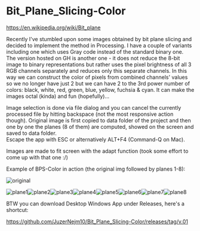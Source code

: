 # Bit_Plane_Slicing-Color

https://en.wikipedia.org/wiki/Bit_plane


Recently I've stumbled upon some images obtained by bit plane slicing and decided to implement the method in Processing. I have a couple of variants including one which uses Gray code instead of the standard binary one. The version hosted on GH is another one - it does not reduce the 8-bit image to binary representations but rather uses the pixel brightness of all 3 RGB channels separately and reduces only this separate channels. In this way we can construct the color of pixels from combined channels' values so we no longer have just 2 but we can have 2 to the 3rd power number of colors: black, white, red, green, blue, yellow, fuchsia & cyan. It can make the images octal (kinda) and fun (hopefully)...

Image selection is done via file dialog and you can cancel the currently processed file by hitting backspace (not the most responsive action though). 
Original image is first copied to data folder of the project and then one by one the planes (8 of them) are computed, showed on the screen and saved to data folder.   
Escape the app with ESC or alternatively ALT+F4 (Command-Q on Mac).

Images are made to fit screen with the adapt function (took some effort to come up with that one :/)


Example of BPS-Color in action (the original img followed by planes 1-8):

![original](https://user-images.githubusercontent.com/107032742/213793254-ed90719d-ea8f-4c1f-bafe-b315705b9538.jpg)

![plane1](https://user-images.githubusercontent.com/107032742/213793418-f8853b87-2088-4ad8-8fdb-86fbc305a186.jpg)![plane2](https://user-images.githubusercontent.com/107032742/213793846-e9121613-deac-42f2-a969-53969c7733f1.jpg)![plane3](https://user-images.githubusercontent.com/107032742/213794053-bcaec5b2-4db1-448c-8102-2348f644f7a4.jpg)![plane4](https://user-images.githubusercontent.com/107032742/213794151-28f3099f-a545-4746-940d-a78a8a359f06.jpg)![plane5](https://user-images.githubusercontent.com/107032742/213794285-3f5237e1-e27f-46cb-ab50-417f217042fa.jpg)![plane6](https://user-images.githubusercontent.com/107032742/213794399-c3cb5b3f-7d2a-4bcb-85b4-06abe69d063b.jpg)![plane7](https://user-images.githubusercontent.com/107032742/213794491-df0f00a1-5273-421f-ab9c-f87c5bef1049.jpg)![plane8](https://user-images.githubusercontent.com/107032742/213794593-7fa0a60e-5775-4208-8020-fbff9cde4a5e.jpg)



BTW you can download Desktop Windows App under Releases,
here's a shortcut:

https://github.com/JuzerNejm10/Bit_Plane_Slicing-Color/releases/tag/v.01




  






